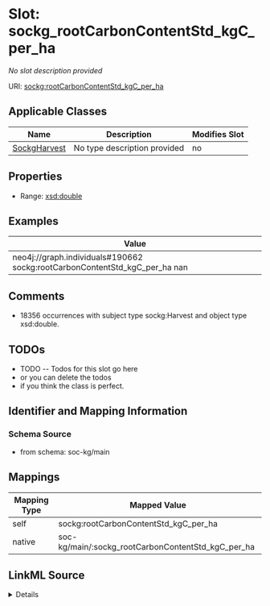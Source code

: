 

# Slot: sockg_rootCarbonContentStd_kgC_per_ha


_No slot description provided_





URI: [sockg:rootCarbonContentStd_kgC_per_ha](http://www.semanticweb.org/sockg/ontologies/2024/0/soil-carbon-ontology/rootCarbonContentStd_kgC_per_ha)



<!-- no inheritance hierarchy -->





## Applicable Classes

| Name | Description | Modifies Slot |
| --- | --- | --- |
| [SockgHarvest](../classes/SockgHarvest.md) | No type description provided |  no  |







## Properties

* Range: [xsd:double](http://www.w3.org/2001/XMLSchema#double)






## Examples

| Value |
| --- |
| neo4j://graph.individuals#190662 sockg:rootCarbonContentStd_kgC_per_ha nan |

## Comments

* 18356 occurrences with subject type sockg:Harvest and object type xsd:double.

## TODOs

* TODO -- Todos for this slot go here
* or you can delete the todos
* if you think the class is perfect.

## Identifier and Mapping Information







### Schema Source


* from schema: soc-kg/main




## Mappings

| Mapping Type | Mapped Value |
| ---  | ---  |
| self | sockg:rootCarbonContentStd_kgC_per_ha |
| native | soc-kg/main/:sockg_rootCarbonContentStd_kgC_per_ha |




## LinkML Source

<details>
```yaml
name: sockg_rootCarbonContentStd_kgC_per_ha
description: No slot description provided
todos:
- TODO -- Todos for this slot go here
- or you can delete the todos
- if you think the class is perfect.
comments:
- 18356 occurrences with subject type sockg:Harvest and object type xsd:double.
examples:
- value: neo4j://graph.individuals#190662 sockg:rootCarbonContentStd_kgC_per_ha nan
from_schema: soc-kg/main
rank: 1000
slot_uri: sockg:rootCarbonContentStd_kgC_per_ha
alias: sockg_rootCarbonContentStd_kgC_per_ha
domain_of:
- sockg_Harvest
range: double

```
</details>